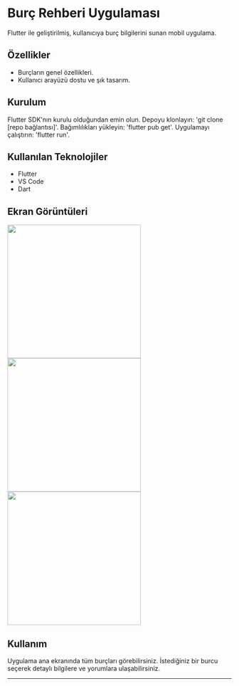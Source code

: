 # Burç Rehberi Uygulaması

Flutter ile geliştirilmiş, kullanıcıya burç bilgilerini sunan mobil uygulama.

## Özellikler
- Burçların genel özellikleri.
- Kullanıcı arayüzü dostu ve şık tasarım.

## Kurulum

Flutter SDK'nın kurulu olduğundan emin olun.
Depoyu klonlayın: 'git clone [repo bağlantısı]'.
Bağımlılıkları yükleyin: 'flutter pub get'.
Uygulamayı çalıştırın: 'flutter run'.

## Kullanılan Teknolojiler

- Flutter
- VS Code
- Dart

## Ekran Görüntüleri
<img src="https://github.com/aybukeoguz/zodiac-sign-app-flutter/raw/main/assets/80958621/45b317f3-f7e8-444d-ade7-65325e2639c0" width="300"><br>
<img src="https://github.com/aybukeoguz/zodiac-sign-app-flutter/raw/main/assets/80958621/ae7a0561-de94-4700-af11-4dab932b1be8" width="300"><br>
<img src="https://github.com/aybukeoguz/zodiac-sign-app-flutter/raw/main/assets/80958621/88948bcf-bdcc-440e-9820-ff98c8e5438a" width="300"><br>

## Kullanım

Uygulama ana ekranında tüm burçları görebilirsiniz. İstediğiniz bir burcu seçerek detaylı bilgilere ve yorumlara ulaşabilirsiniz.

---
